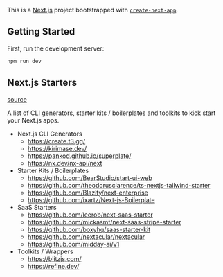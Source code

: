 This is a [Next.js](https://nextjs.org) project bootstrapped with [`create-next-app`](https://nextjs.org/docs/app/api-reference/cli/create-next-app).

## Getting Started

First, run the development server:

```bash
npm run dev
```
## Next.js Starters 
[source](https://gist.github.com/w3cj/4fa5180fec37ececf0fceec0e3fcc8ab)

A list of CLI generators, starter kits / boilerplates and toolkits to kick start your Next.js apps.

- Next.js CLI Generators
    - https://create.t3.gg/
    - https://kirimase.dev/
    - https://pankod.github.io/superplate/
    - https://nx.dev/nx-api/next
- Starter Kits / Boilerplates
    - https://github.com/BearStudio/start-ui-web
    - https://github.com/theodorusclarence/ts-nextjs-tailwind-starter
    - https://github.com/Blazity/next-enterprise
    - https://github.com/ixartz/Next-js-Boilerplate
- SaaS Starters
    - https://github.com/leerob/next-saas-starter
    - https://github.com/mickasmt/next-saas-stripe-starter
    - https://github.com/boxyhq/saas-starter-kit
    - https://github.com/nextacular/nextacular
    - https://github.com/midday-ai/v1
- Toolkits / Wrappers
    - https://blitzjs.com/
    - https://refine.dev/
